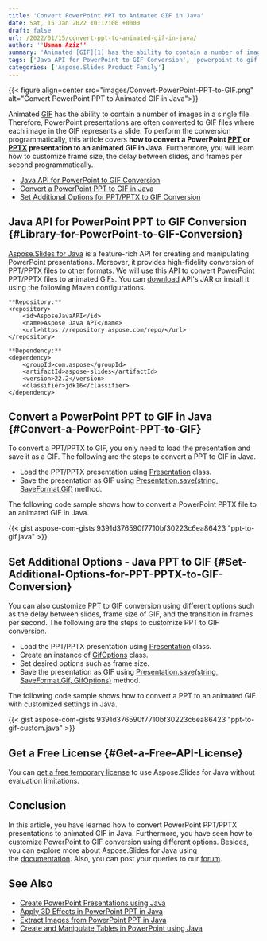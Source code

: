 ```yaml
---
title: 'Convert PowerPoint PPT to Animated GIF in Java'
date: Sat, 15 Jan 2022 10:12:00 +0000
draft: false
url: /2022/01/15/convert-ppt-to-animated-gif-in-java/
author: ''Usman Aziz''
summary: 'Animated [GIF][1] has the ability to contain a number of images in a single file. Therefore, PowerPoint presentations are often converted to GIF files where each image in the GIF represents a slide. To perform the conversion programmatically, this article covers **how to convert a PowerPoint [PPT][2] or [PPTX][3] presentation to an animated GIF in Java**. Furthermore, you will learn how to customize frame size, the delay between slides, and frames per second programmatically.'
tags: ['Java API for PowerPoint to GIF Conversion', 'powerpoint to gif java', 'ppt to gif java', 'pptx to gif java']
categories: ['Aspose.Slides Product Family']
---
```




{{< figure align=center src="images/Convert-PowerPoint-PPT-to-GIF.png" alt="Convert PowerPoint PPT to Animated GIF in Java">}}


Animated [GIF][4] has the ability to contain a number of images in a single file. Therefore, PowerPoint presentations are often converted to GIF files where each image in the GIF represents a slide. To perform the conversion programmatically, this article covers **how to convert a PowerPoint [PPT][5] or [PPTX][6] presentation to an animated GIF in Java**. Furthermore, you will learn how to customize frame size, the delay between slides, and frames per second programmatically.

*   [Java API for PowerPoint to GIF Conversion][7]
*   [Convert a PowerPoint PPT to GIF in Java][8]
*   [Set Additional Options for PPT/PPTX to GIF Conversion][9]

## Java API for PowerPoint PPT to GIF Conversion {#Library-for-PowerPoint-to-GIF-Conversion}

[Aspose.Slides for Java][10] is a feature-rich API for creating and manipulating PowerPoint presentations. Moreover, it provides high-fidelity conversion of PPT/PPTX files to other formats. We will use this API to convert PowerPoint PPT/PPTX files to animated GIFs. You can [download][11] API's JAR or install it using the following Maven configurations.

```
**Repository:**
<repository>
    <id>AsposeJavaAPI</id>
    <name>Aspose Java API</name>
    <url>https://repository.aspose.com/repo/</url>
</repository>

**Dependency:**
<dependency>
    <groupId>com.aspose</groupId>
    <artifactId>aspose-slides</artifactId>
    <version>22.2</version>
    <classifier>jdk16</classifier>
</dependency>
```

## Convert a PowerPoint PPT to GIF in Java {#Convert-a-PowerPoint-PPT-to-GIF}

To convert a PPT/PPTX to GIF, you only need to load the presentation and save it as a GIF. The following are the steps to convert a PPT to GIF in Java.

*   Load the PPT/PPTX presentation using [Presentation][12] class.
*   Save the presentation as GIF using [Presentation.save(string, SaveFormat.Gif)][13] method.

The following code sample shows how to convert a PowerPoint PPTX file to an animated GIF in Java.

{{< gist aspose-com-gists 9391d376590f7710bf30223c6ea86423 "ppt-to-gif.java" >}}

## Set Additional Options - Java PPT to GIF {#Set-Additional-Options-for-PPT-PPTX-to-GIF-Conversion}

You can also customize PPT to GIF conversion using different options such as the delay between slides, frame size of GIF, and the transition in frames per second. The following are the steps to customize PPT to GIF conversion.

*   Load the PPT/PPTX presentation using [Presentation][14] class.
*   Create an instance of [GifOptions][15] class.
*   Set desired options such as frame size.
*   Save the presentation as GIF using [Presentation.save(string, SaveFormat.Gif, GifOptions)][16] method.

The following code sample shows how to convert a PPT to an animated GIF with customized settings in Java.

{{< gist aspose-com-gists 9391d376590f7710bf30223c6ea86423 "ppt-to-gif-custom.java" >}}

## Get a Free License {#Get-a-Free-API-License}

You can [get a free temporary license][17] to use Aspose.Slides for Java without evaluation limitations.

## Conclusion

In this article, you have learned how to convert PowerPoint PPT/PPTX presentations to animated GIF in Java. Furthermore, you have seen how to customize PowerPoint to GIF conversion using different options. Besides, you can explore more about Aspose.Slides for Java using the [documentation][18]. Also, you can post your queries to our [forum][19].

## See Also

*   [Create PowerPoint Presentations using Java][20]
*   [Apply 3D Effects in PowerPoint PPT in Java][21]
*   [Extract Images from PowerPoint PPT in Java][22]
*   [Create and Manipulate Tables in PowerPoint using Java][23]




[1]: https://docs.fileformat.com/image/gif/
[2]: https://docs.fileformat.com/presentation/ppt/
[3]: https://docs.fileformat.com/presentation/pptx/
[4]: https://docs.fileformat.com/image/gif/
[5]: https://docs.fileformat.com/presentation/ppt/
[6]: https://docs.fileformat.com/presentation/pptx/
[7]: #Library-for-PowerPoint-to-GIF-Conversion
[8]: #Convert-a-PowerPoint-PPT-to-GIF
[9]: #Set-Additional-Options-for-PPT-PPTX-to-GIF-Conversion
[10]: https://products.aspose.com/slides/java
[11]: https://downloads.aspose.com/slides/java
[12]: https://apireference.aspose.com/slides/java/com.aspose.slides/Presentation
[13]: https://apireference.aspose.com/slides/java/com.aspose.slides/Presentation#save-java.lang.String-int-
[14]: https://apireference.aspose.com/slides/java/com.aspose.slides/Presentation
[15]: https://apireference.aspose.com/slides/java/com.aspose.slides/GifOptions
[16]: https://apireference.aspose.com/slides/java/com.aspose.slides/Presentation#save-java.lang.String-int-
[17]: https://purchase.aspose.com/temporary-license
[18]: https://docs.aspose.com/slides/java/
[19]: https://forum.aspose.com/
[20]: https://blog.aspose.com/2021/01/18/create-powerpoint-presentations-using-java/
[21]: https://blog.aspose.com/2022/02/04/apply-three-d-effects-in-ppt-in-java/
[22]: https://blog.aspose.com/2022/01/13/extract-images-from-ppt-in-java/
[23]: https://blog.aspose.com/2021/09/23/manipulate-tables-in-powerpoint-using-java/




